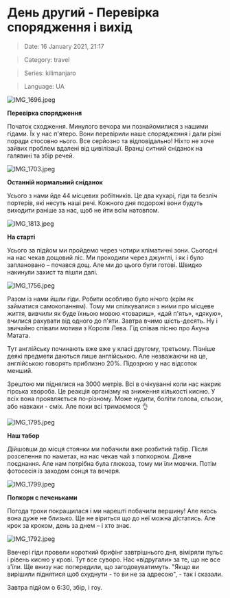 # День другий - Перевірка спорядження і вихід

> Date: 16 January 2021, 21:17

> Category: travel

> Series: kilimanjaro

> Language: UA

![IMG_1696.jpeg](https://res.craft.do/user/full/b5a256f3-51ff-c8e5-10fe-9343b6a0451d/doc/8CFFD9DC-FEFB-4032-9136-4283FBDDB20E/1F607A4D-C115-45F6-B30C-9C18871A1245_2/IMG_1696.jpeg)

**Перевірка спорядження**

Початок сходження. Минулого вечора ми познайомилися з нашими гідами. Їх у нас п'ятеро. Вони перевірили наше спорядження і дали різні поради стосовно нього. Все серйозно та відповідально! Ніхто не хоче зайвих проблем вдалені від цивілізації.  Вранці ситний сніданок на галявині та збір речей.

![IMG_1703.jpeg](https://res.craft.do/user/full/b5a256f3-51ff-c8e5-10fe-9343b6a0451d/doc/8CFFD9DC-FEFB-4032-9136-4283FBDDB20E/6EEC61BB-C18F-4FF9-811D-06B33124BBF8_2/IMG_1703.jpeg)

**Останній нормальний сніданок**

Усього з нами йде 44 місцевих робітників. Це два кухарі, гіди та безліч портерів, які несуть наші речі. Кожного дня подорожі вони будуть виходити раніше за нас, щоб не йти всім натовпом.

![IMG_1813.jpeg](https://res.craft.do/user/full/b5a256f3-51ff-c8e5-10fe-9343b6a0451d/doc/8CFFD9DC-FEFB-4032-9136-4283FBDDB20E/5F4AE12B-F3C8-4F68-ACC3-44E2F6567417_2/IMG_1813.jpeg)

**На старті**

Усього за підйом ми пройдемо через чотири кліматичні зони. Сьогодні на нас чекав дощовий ліс. Ми проходили через джунглі, і як і було заплановано – почався дощ. Але ми до цього були готові. Швидко накинули захист та пішли далі.

![IMG_1756.jpeg](https://res.craft.do/user/full/b5a256f3-51ff-c8e5-10fe-9343b6a0451d/doc/8CFFD9DC-FEFB-4032-9136-4283FBDDB20E/8AEDED65-2637-4EBD-9079-BEAA9BE1202A_2/IMG_1756.jpeg)

Разом із нами йшли гіди. Робити особливо було нічого (крім як займатися самокопанням). Тому ми спілкувалися з ними про місцеве життя, вивчили як буде їхньою мовою «товариш», «дай п'ять», «дякую», вчилися рахувати від одного до п'яти. Завтра вчимо шість-десять. Ну і звичайно співали мотиви з Короля Лева. Гід співав пісню про Акуна Матата.

Тут англійську починають вже вже у класі другому, третьому. Пізніше деякі предмети даються лише англійською. Але незважаючи на це, англійською говорять приблизно 20%. Підозрюю у нас відсоток менший.

Зрештою ми піднялися на 3000 метрів. Всі в очікуванні коли нас накриє гірська хвороба. Це реакція організму на зниження кількості кисню. У всіх вона проявляється по-різному. Може нудити, боліти голова, сльози, або навкаки - сміх. Але поки всі тримаємося 👌

![IMG_1795.jpeg](https://res.craft.do/user/full/b5a256f3-51ff-c8e5-10fe-9343b6a0451d/doc/8CFFD9DC-FEFB-4032-9136-4283FBDDB20E/7A1858DB-CB33-4249-A67C-EE23F44B7AAB_2/IMG_1795.jpeg)

**Наш табор**

Дійшовши до місця стоянки ми побачили вже розбитий табір. Після розселення по наметах, на нас чекав чай з попкорном. Дивне поєднання. Але нам потрібна була глюкоза, тому ми їли мовчки. Потім фотосесія із заходом сонця та вечеря.

![IMG_1799.jpeg](https://res.craft.do/user/full/b5a256f3-51ff-c8e5-10fe-9343b6a0451d/doc/8CFFD9DC-FEFB-4032-9136-4283FBDDB20E/900AB346-51B6-4379-B718-26953058B918_2/IMG_1799.jpeg)

**Попкорн с печеньками**

Погода трохи покращилася і ми нарешті побачили вершину! Але якось вона дуже не близько. Ще не віриться що до неї можна дістатись. Але крок за кроком, день за днем – і хто знає.

![IMG_1792.jpeg](https://res.craft.do/user/full/b5a256f3-51ff-c8e5-10fe-9343b6a0451d/doc/8CFFD9DC-FEFB-4032-9136-4283FBDDB20E/AF654F24-6BCE-4CA2-8CFB-2C9A7F8803F7_2/IMG_1792.jpeg)

Ввечері гіди провели короткий брифінг завтрішнього дня, віміряли пульс і рівень кисню у крові. Тут все суворо. Нас «відругали» за те, що не все з'їли. Ще внизу нас попередили, що загодовуватимуть. "Якщо ви вирішили піднятися щоб схуднути - то ви не за адресою", - так і сказали.

Завтра підйом о 6:30, збір, і гоу.

